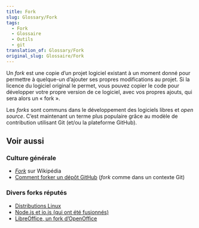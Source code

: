 ```yaml
---
title: Fork
slug: Glossary/Fork
tags:
  - Fork
  - Glossaire
  - Outils
  - git
translation_of: Glossary/Fork
original_slug: Glossaire/Fork
---
```

Un _fork_ est une copie d’un projet logiciel existant à un moment donné pour permettre à quelque-un d’ajouter ses propres modifications au projet. Si la licence du logiciel original le permet, vous pouvez copier le code pour développer votre propre version de ce logiciel, avec vos propres ajouts, qui sera alors un « fork ».

Les _forks_ sont communs dans le développement des logiciels libres et _open source_. C’est maintenant un terme plus populaire grâce au modèle de contribution utilisant Git (et/ou la plateforme GitHub).

## Voir aussi

### Culture générale

- [<i lang="en">Fork</i>](https://fr.wikipedia.org/wiki/Fork_(d%C3%A9veloppement_logiciel)) sur Wikipédia
- [Comment forker un dépôt GitHub](https://help.github.com/articles/fork-a-repo/) (_fork_ comme dans un contexte Git)

### Divers forks réputés

- [Distributions Linux](https://upload.wikimedia.org/wikipedia/commons/1/1b/Linux_Distribution_Timeline.svg)
- [Node.js et io.js (qui ont été fusionnés)](https://nodejs.org/en/blog/announcements/foundation-v4-announce/)
- [LibreOffice, un fork d’OpenOffice](https://www.libreoffice.org/about-us/who-are-we/)
